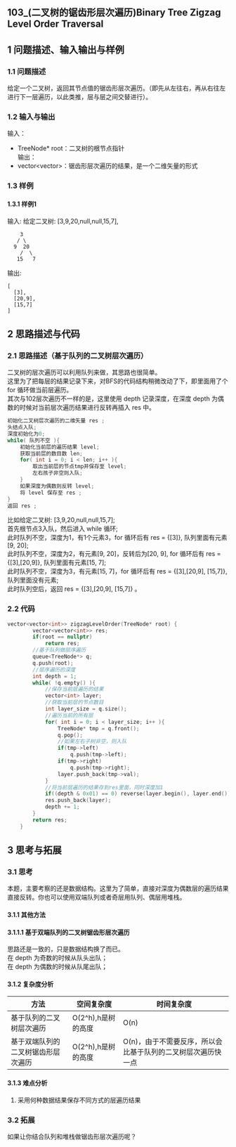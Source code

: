## 103_(二叉树的锯齿形层次遍历)Binary Tree Zigzag Level Order Traversal
## 1 问题描述、输入输出与样例
### 1.1 问题描述
给定一个二叉树，返回其节点值的锯齿形层次遍历。（即先从左往右，再从右往左进行下一层遍历，以此类推，层与层之间交替进行）。<br>
### 1.2 输入与输出
输入：<br>
* TreeNode* root：二叉树的根节点指针<br>
输出：<br>
* vector<vector<int>>：锯齿形层次遍历的结果，是一个二维矢量的形式
### 1.3 样例
#### 1.3.1 样例1
输入: 给定二叉树: [3,9,20,null,null,15,7],
    
        3
       / \
      9  20
        /  \
       15   7

输出: 

    [
      [3],
      [20,9],
      [15,7]
    ]

## 2 思路描述与代码    
### 2.1 思路描述（基于队列的二叉树层次遍历）
二叉树的层次遍历可以利用队列来做，其思路也很简单。<br>
这里为了把每层的结果记录下来，对BFS的代码结构稍微改动了下，即里面用了个 for 循环做当前层遍历。<br>
其次与102层次遍历不一样的是，这里使用 depth 记录深度，在深度 depth 为偶数的时候对当前层次遍历结果进行反转再插入 res 中。
```cpp
初始化二叉树层次遍历的二维矢量 res ;
头结点入队;
深度初始化为0;
while( 队列不空 ){
    初始化当前层的遍历结果 level;
    获取当前层的数目数 len;
    for( int i = 0; i < len; i++ ){
        取出当前层的节点tmp并保存至 level;
        左右孩子非空则入队;
    }
    如果深度为偶数则反转 level;
    将 level 保存至 res ;
}
返回 res ;
```
比如给定二叉树: [3,9,20,null,null,15,7];<br>
首先根节点3入队，然后进入 while 循环;<br>
此时队列不空，深度为1，有1个元素3，for 循环后有 res = {[3]}, 队列里面有元素[9, 20];<br>
此时队列不空，深度为2，有元素[9, 20]，反转后为[20, 9], for 循环后有 res = {[3],[20,9]}, 队列里面有元素[15, 7];<br>
此时队列不空，深度为3，有元素[15, 7]，for 循环后有 res = {[3],[20,9], [15,7]}, 队列里面没有元素;<br>
此时队列空后，返回 res = {[3],[20,9], [15,7]} 。

### 2.2 代码
```cpp
vector<vector<int>> zigzagLevelOrder(TreeNode* root) {
        vector<vector<int>> res;
        if(root == nullptr)
            return res;
        //基于队列做层序遍历
        queue<TreeNode*> q;
        q.push(root);
        //层序遍历的深度
        int depth = 1;
        while( !q.empty() ){
            //保存当前层遍历的结果
            vector<int> layer;
            //获取当前层的节点数目
            int layer_size = q.size();
            //遍历当前的所有层
            for( int i = 0; i < layer_size; i++ ){
                TreeNode* tmp = q.front();
                q.pop();
                //如果左右子树非空，则入队
                if(tmp->left)
                    q.push(tmp->left);
                if(tmp->right)
                    q.push(tmp->right);
                layer.push_back(tmp->val);
            }
            //将当前层遍历的结果存到res里面，同时深度加1
            if((depth & 0x01) == 0) reverse(layer.begin(), layer.end());
            res.push_back(layer);
            depth += 1;
        }
        return res;
    }
```
## 3 思考与拓展
### 3.1 思考
本题，主要考察的还是数据结构。这里为了简单，直接对深度为偶数层的遍历结果直接反转。你也可以使用双端队列或者奇层用队列、偶层用堆栈。
#### 3.1.1 其他方法
#### 3.1.1.1 基于双端队列的二叉树锯齿形层次遍历
思路还是一致的，只是数据结构换了而已。<br>
在 depth 为奇数的时候从队头出队；<br>
在 depth 为偶数的时候从队尾出队；<br>
#### 3.1.2 复杂度分析
方法|空间复杂度|时间复杂度
--- | --- | ---
基于队列的二叉树层次遍历|O(2^h),h是树的高度|O(n)
基于双端队列的二叉树锯齿形层次遍历|O(2^h),h是树的高度|O(n)，由于不需要反序，所以会比基于队列的二叉树层次遍历快一点
#### 3.1.3 难点分析
1. 采用何种数据结果保存不同方式的层遍历结果
### 3.2 拓展
如果让你结合队列和堆栈做锯齿形层次遍历呢？
